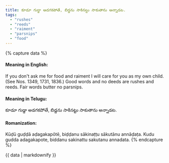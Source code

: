 ```yaml
---
title: కూడూ గుడ్డా అడగకపోతే, బిడ్డను సాకినట్టు సాకుతాను అన్నాడట.
tags:
  - "rushes"
  - "reeds"
  - "raiment"
  - "parsnips"
  - "food"
---
```


{% capture data %}
#### Meaning in English:
If you don't ask me for food and raiment I will care for you as my own child.
(See Nos. 1349, 1731, 1836.)
Good words and no deeds are rushes and reeds.
Fair words butter no parsnips.

#### Meaning in Telugu:
కూడూ గుడ్డా అడగకపోతే, బిడ్డను సాకినట్టు సాకుతాను అన్నాడట.

#### Romanization:
Kūḍū guḍḍā aḍagakapōtē, biḍḍanu sākinaṭṭu sākutānu annāḍaṭa.
Kudu gudda adagakapote, biddanu sakinattu sakutanu annadata.
{% endcapture %}

{{ data | markdownify }}

